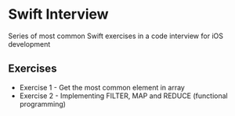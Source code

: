 # Swift Interview
Series of most common Swift exercises in a code interview for iOS development

## Exercises

* Exercise 1 - Get the most common element in array
* Exercise 2 - Implementing FILTER, MAP and REDUCE (functional programming)
